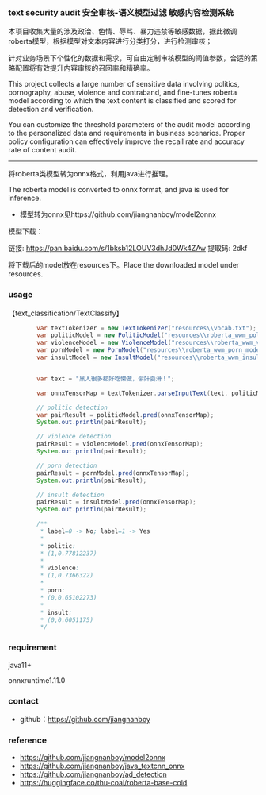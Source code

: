 ### text security audit 安全审核-语义模型过滤 敏感内容检测系统

本项目收集大量的涉及政治、色情、辱骂、暴力违禁等敏感数据，据此微调roberta模型，根据模型对文本内容进行分类打分，进行检测审核；

针对业务场景下个性化的数据和需求，可自由定制审核模型的阈值参数，合适的策略配置将有效提升内容审核的召回率和精确率。

This project collects a large number of sensitive data involving politics, pornography, abuse, violence and contraband, and fine-tunes roberta model according to which the text content is classified and scored for detection and verification.

You can customize the threshold parameters of the audit model according to the personalized data and requirements in business scenarios. Proper policy configuration can effectively improve the recall rate and accuracy rate of content audit.

-----------------------------------------------------------------------
将roberta类模型转为onnx格式，利用java进行推理。

The roberta model is converted to onnx format, and java is used for inference.

* 模型转为onnx见https://github.com/jiangnanboy/model2onnx

模型下载：

链接: https://pan.baidu.com/s/1bksb12LOUV3dhJd0Wk4ZAw 提取码: 2dkf

将下载后的model放在resources下。Place the downloaded model under resources.
### usage
【text_classification/TextClassify】

``` java
        var textTokenizer = new TextTokenizer("resources\\vocab.txt");
        var politicModel = new PoliticModel("resources\\roberta_wwm_politic_model.onnx");
        var violenceModel = new ViolenceModel("resources\\roberta_wwm_violence_model.onnx");
        var pornModel = new PornModel("resources\\roberta_wwm_porn_model.onnx");
        var insultModel = new InsultModel("resources\\roberta_wwm_insult_model.onnx");


        var text = "黑人很多都好吃懒做，偷奸耍滑！";

        var onnxTensorMap = textTokenizer.parseInputText(text, politicModel.env);

        // politic detection
        var pairResult = politicModel.pred(onnxTensorMap);
        System.out.println(pairResult);

        // violence detection
        pairResult = violenceModel.pred(onnxTensorMap);
        System.out.println(pairResult);

        // porn detection
        pairResult = pornModel.pred(onnxTensorMap);
        System.out.println(pairResult);

        // insult detection
        pairResult = insultModel.pred(onnxTensorMap);
        System.out.println(pairResult);

        /**
         * label=0 -> No; label=1 -> Yes
         *
         * politic:
         * (1,0.77812237)
         *
         * violence:
         * (1,0.7366322)
         *
         * porn:
         * (0,0.65102273)
         *
         * insult:
         * (0,0.6051175)
         */
```

### requirement
java11+

onnxruntime1.11.0

### contact
- github：https://github.com/jiangnanboy

### reference
- https://github.com/jiangnanboy/model2onnx
- https://github.com/jiangnanboy/java_textcnn_onnx
- https://github.com/jiangnanboy/ad_detection
- https://huggingface.co/thu-coai/roberta-base-cold

